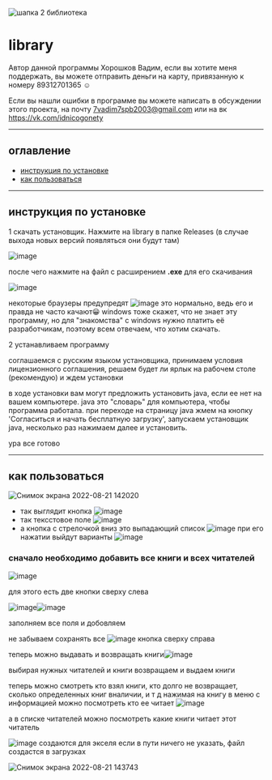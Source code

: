 
![шапка 2 библиотека](https://user-images.githubusercontent.com/71974672/185745346-dfa775dd-564f-4b60-8ae1-f672bb2bb3b9.png)

# library
Автор данной программы Хорошков Вадим,
если вы хотите меня поддержать, вы можете отправить деньги на карту, привязанную к номеру 89312701365 :relaxed:

Если вы нашли ошибки в программе вы можете написать в обсуждении этого проекта, на почту 7vadim7spb2003@gmail.com или на вк https://vk.com/idnicogonety
___
## оглавление
- [инструкция по установке](#установке)
- [как пользоваться](#использование)


___
<a name="установке"></a> 
## инструкция по установке

  1 скачать установщик. Нажмите на library в папке Releases (в случае выхода новых версий появляться они будут там)
 
 ![image](https://user-images.githubusercontent.com/71974672/185627948-b7e5356c-604c-46f3-9948-1cc140cd11a4.png)
 
после чего нажмите на файл с расширением **.exe** для его скачивания 

![image](https://user-images.githubusercontent.com/71974672/185628136-f5482c4a-2717-4656-9335-8517b0654ac0.png)

некоторые браузеры предупредят
![image](https://user-images.githubusercontent.com/71974672/185628979-3d27f9bc-546c-4978-bb64-f6cfa8afa618.png)
это нормально, ведь его и правда не часто качают:grinning:
windows тоже скажет, что не знает эту программу, но для "знакомства" с windows нужно платить её разработчикам, поэтому всем отвечаем, что хотим скачать.

2 устанавливаем программу 

 соглашаемся с русским языком установщика,
  принимаем условия лицензионного соглашения,
  решаем будет ли ярлык на рабочем столе (рекомендую)
  и ждем установки
  
  в ходе установки вам могут предложить установить java, если ее нет на вашем компьютере. java это "словарь" для компьютера, чтобы программа работала.
при переходе на страницу java жмем на кнопку 'Согласиться и начать бесплатную загрузку', запускаем установщик java, несколько раз нажимаем далее и установить. 

  
  ура все готово
___
<a name="использование"></a> 
## как пользоваться

![Снимок экрана 2022-08-21 142020](https://user-images.githubusercontent.com/71974672/185788853-5fbab107-9c3d-462b-bb20-d390e0799ec9.png)


* так выглядит кнопка ![image](https://user-images.githubusercontent.com/71974672/185788714-5135a09e-7411-430c-b66e-25141ab6b59f.png)
* так тексстовое поле ![image](https://user-images.githubusercontent.com/71974672/185788761-d08dd36c-18ec-40ee-a63e-c7f7504de46c.png)
* а кнопка с стрелочкой вниз это выпадающий список ![image](https://user-images.githubusercontent.com/71974672/185788776-5fdcabbd-bb15-4767-b1bc-9d7e7c28b907.png)
при его нажатии выйдут варианты ![image](https://user-images.githubusercontent.com/71974672/185788791-d0daadd8-b1c3-4e86-a2a3-b6d387abd419.png)




### сначало необходимо добавить все книги и всех читателей

![image](https://user-images.githubusercontent.com/71974672/185788108-f28b6a7c-9302-48dd-a133-8eeddeb4698c.png)

для этого есть две кнопки сверху слева
 
 ![image](https://user-images.githubusercontent.com/71974672/185788147-08bac2ef-3e65-4ac6-a5df-2054534908b3.png)![image](https://user-images.githubusercontent.com/71974672/185788153-4cf1d1f3-936c-491b-9e51-6c5002c7b0e7.png)

заполняем все поля и добовляем

не забываем сохранять все ![image](https://user-images.githubusercontent.com/71974672/185788220-d326ed19-f9ca-41e9-8374-dc3dd42e19c9.png)
кнопка сверху справа

теперь можно выдавать и возвращать книги![image](https://user-images.githubusercontent.com/71974672/185788680-8a4f71a9-f5e4-47db-bfc5-9425632c0d36.png)

выбирая нужных читателей и книги возвращаем и выдаем книги

теперь можно смотреть кто взял книги, кто долго не возвращает, сколько определенных книг вналичии, и т д 
 нажимая на книгу в меню с информацией можно посмотреть кто ее читает ![image](https://user-images.githubusercontent.com/71974672/185789020-d280dc52-41e0-4613-9f60-13ee3dc27c21.png)

а в списке читателей можно посмотреть какие книги читает этот читатель

![image](https://user-images.githubusercontent.com/71974672/185789059-61776de9-9fbc-4a76-b51a-6d203c6feaa3.png) создаются  для экселя 
если в пути ничего не указать, файл создастся в загрузках 

 ![Снимок экрана 2022-08-21 143743](https://user-images.githubusercontent.com/71974672/185790114-4f5ad821-bbc5-4679-a197-04b497cf9391.png)

